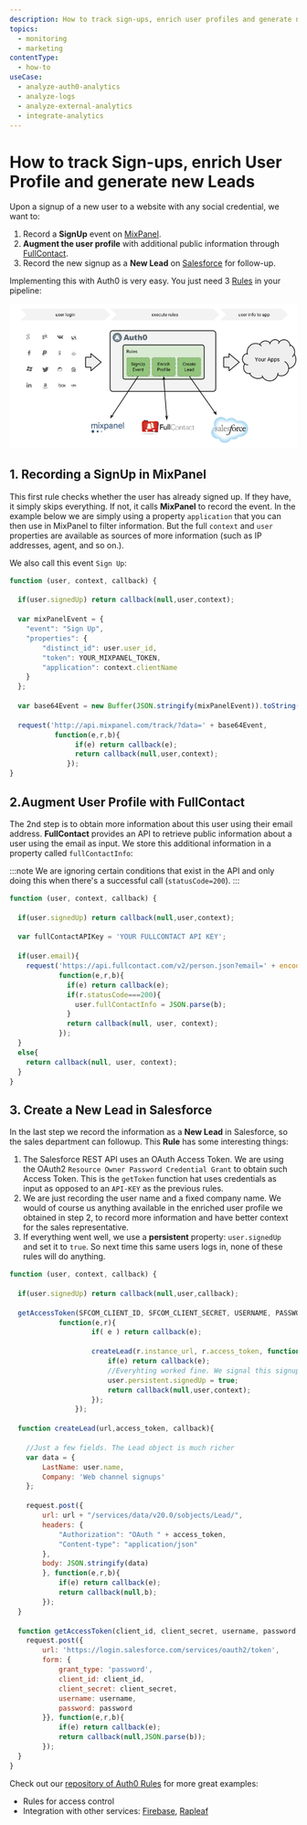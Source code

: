```yaml
---
description: How to track sign-ups, enrich user profiles and generate new leads.
topics:
  - monitoring
  - marketing
contentType:
  - how-to
useCase:
  - analyze-auth0-analytics
  - analyze-logs
  - analyze-external-analytics
  - integrate-analytics
---
```


# How to track Sign-ups, enrich User Profile and generate new Leads

Upon a signup of a new user to a website with any social credential, we want to:

1. Record a __SignUp__ event on [MixPanel](https://mixpanel.com).
2. __Augment the user profile__ with additional public information through [FullContact](http://www.fullcontact.com/).
3. Record the new signup as a __New Lead__ on [Salesforce](http://www.salesforce.com/) for follow-up.

Implementing this with Auth0 is very easy. You just need 3 [Rules](/rules) in your pipeline:

![](/media/articles/tutorials/signups.png)

## 1. Recording a SignUp in MixPanel

This first rule checks whether the user has already signed up. If they have, it simply skips everything. If not, it calls __MixPanel__ to record the event. In the example below we are simply using a property `application` that you can then use in MixPanel to filter information. But the full `context` and `user` properties are available as sources of more information (such as IP addresses, agent, and so on.).

We also call this event `Sign Up`:

```js
function (user, context, callback) {

  if(user.signedUp) return callback(null,user,context);

  var mixPanelEvent = {
    "event": "Sign Up",
    "properties": {
        "distinct_id": user.user_id,
        "token": YOUR_MIXPANEL_TOKEN,
        "application": context.clientName
    }
  };

  var base64Event = new Buffer(JSON.stringify(mixPanelEvent)).toString('base64');

  request('http://api.mixpanel.com/track/?data=' + base64Event,
           function(e,r,b){
                if(e) return callback(e);
                return callback(null,user,context);
              });
}

```

## 2.Augment User Profile with FullContact

The 2nd step is to obtain more information about this user using their email address. __FullContact__ provides an API to retrieve public information about a user using the email as input. We store this additional information in a property called `fullContactInfo`:

:::note
We are ignoring certain conditions that exist in the API and only doing this when there's a successful call (`statusCode=200`).
:::

```js
function (user, context, callback) {

  if(user.signedUp) return callback(null,user,context);

  var fullContactAPIKey = 'YOUR FULLCONTACT API KEY';

  if(user.email){
    request('https://api.fullcontact.com/v2/person.json?email=' + encodeURIComponent(user.email) + '&apiKey=' + fullContactAPIKey,
            function(e,r,b){
              if(e) return callback(e);
              if(r.statusCode===200){
                user.fullContactInfo = JSON.parse(b);
              }
              return callback(null, user, context);
            });
  }
  else{
    return callback(null, user, context);
  }
}
```

## 3. Create a New Lead in Salesforce

In the last step we record the information as a __New Lead__ in Salesforce, so the sales department can followup. This __Rule__ has some interesting things:

1. The Salesforce REST API uses an OAuth Access Token. We are using the OAuth2 `Resource Owner Password Credential Grant` to obtain such Access Token. This is the `getToken` function hat uses credentials as input as opposed to an `API-KEY` as the previous rules.
2. We are just recording the user name and a fixed company name. We would of course us anything available in the enriched user profile we obtained in step 2, to record more information and have better context for the sales representative.
3. If everything went well, we use a __persistent__ property: `user.signedUp` and set it to `true`. So next time this same users logs in, none of these rules will do anything.

```js
function (user, context, callback) {

  if(user.signedUp) return callback(null,user,callback);

  getAccessToken(SFCOM_CLIENT_ID, SFCOM_CLIENT_SECRET, USERNAME, PASSWORD,
            function(e,r){
                    if( e ) return callback(e);

                    createLead(r.instance_url, r.access_token, function(e,result){
                        if(e) return callback(e);
                        //Everyhting worked fine. We signal this signup was succesful.
                        user.persistent.signedUp = true;
                        return callback(null,user,context);
                    });
                });

  function createLead(url,access_token, callback){

    //Just a few fields. The Lead object is much richer
    var data = {
        LastName: user.name,
        Company: 'Web channel signups'
    };

    request.post({
        url: url + "/services/data/v20.0/sobjects/Lead/",
        headers: {
            "Authorization": "OAuth " + access_token,
            "Content-type": "application/json"
        },
        body: JSON.stringify(data)
        }, function(e,r,b){
            if(e) return callback(e);
            return callback(null,b);
        });
  }

  function getAccessToken(client_id, client_secret, username, password, callback){
    request.post({
        url: 'https://login.salesforce.com/services/oauth2/token',
        form: {
            grant_type: 'password',
            client_id: client_id,
            client_secret: client_secret,
            username: username,
            password: password
        }}, function(e,r,b){
            if(e) return callback(e);
            return callback(null,JSON.parse(b));
        });
  }
}
```

Check out our [repository of Auth0 Rules](https://github.com/auth0/rules) for more great examples:

* Rules for access control
* Integration with other services: [Firebase](http://firebase.com), [Rapleaf](http://rapleaf.com)
